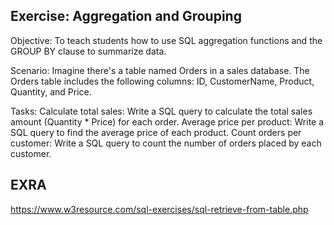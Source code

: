 ## Exercise: Aggregation and Grouping

Objective:
To teach students how to use SQL aggregation functions and the GROUP BY clause to summarize data.

Scenario:
Imagine there's a table named Orders in a sales database. The Orders table includes the following columns: ID, CustomerName, Product, Quantity, and Price.

Tasks:
Calculate total sales: Write a SQL query to calculate the total sales amount (Quantity * Price) for each order.
Average price per product: Write a SQL query to find the average price of each product.
Count orders per customer: Write a SQL query to count the number of orders placed by each customer. 

## EXRA
https://www.w3resource.com/sql-exercises/sql-retrieve-from-table.php 